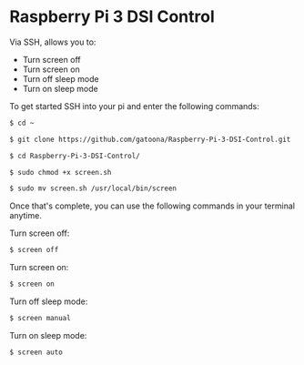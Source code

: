 # Raspberry Pi 3 DSI Control

Via SSH, allows you to:

 * Turn screen off
 * Turn screen on
 * Turn off sleep mode
 * Turn on sleep mode

To get started SSH into your pi and enter the following commands:

```sh
$ cd ~

$ git clone https://github.com/gatoona/Raspberry-Pi-3-DSI-Control.git

$ cd Raspberry-Pi-3-DSI-Control/

$ sudo chmod +x screen.sh

$ sudo mv screen.sh /usr/local/bin/screen

```

Once that's complete, you can use the following commands in your terminal anytime.

Turn screen off:

```sh
$ screen off
```

Turn screen on:
```sh
$ screen on
```

Turn off sleep mode:
```sh
$ screen manual
```

Turn on sleep mode:
```sh
$ screen auto
```
